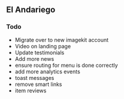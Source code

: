 ## El Andariego

### Todo

- Migrate over to new imagekit account
- Video on landing page
- Update testimonials
- Add more news
- ensure routing for menu is done correctly
- add more analytics events
- toast messages
- remove smart links
- item reviews
